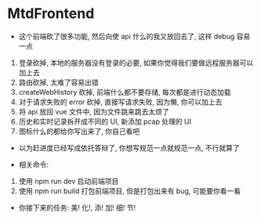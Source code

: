 # MtdFrontend

- 这个前端砍了很多功能, 然后向使 api 什么的我又放回去了, 这样 debug 容易一点
1. 登录砍掉, 本地的服务器没有登录的必要, 如果你觉得我们要做远程服务器可以加上去
2. 路由砍掉, 太难了容易出错
3. createWebHistory 砍掉, 前端什么都不要存储, 每次都是进行动态加载
4. 对于请求失败的 error 砍掉, 直接写请求失败, 因为懒, 你可以加上去
5. 将 api 放回 vue 文件中, 因为文件跳来跳去太烦了
6. 历史和实时记录拆开成不同的 UI, 新添加 pcap 处理的 UI
7. 图标什么的都给你写出来了, 你自己看吧

- 以为赶进度已经写成依托答辩了, 你想写规范一点就规范一点, 不行就算了

- 相关命令:
1. 使用 npm run dev 启动前端项目
2. 使用 npm run build 打包前端项目, 但是打包出来有 bug, 可能要你看一看

- 你接下来的任务: 美! 化!, 添! 加! 细! 节!